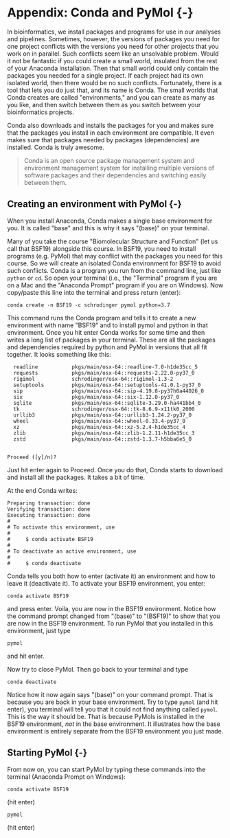 # Appendix: Conda and PyMol {-}

In bioinformatics, we install packages and programs for use in our analyses and pipelines. Sometimes, however, the versions of packages you need for one project conflicts with the versions you need for other projects that you work on in parallel. Such conflicts seem like an unsolvable problem. Would it not be fantastic if you could create a small world, insulated from the rest of your Anaconda installation. Then that small world could only contain the packages you needed for a single project. If each project had its own isolated world, then there would be no such conflicts. Fortunately, there is a tool that lets you do just that, and its name is Conda. The small worlds that Conda creates are called "environments," and you can create as many as you like, and then switch between them as you switch between your bioinformatics projects.

Conda also downloads and installs the packages for you and makes sure that the packages you install in each environment are compatible.  It even makes sure that packages needed by packages  (dependencies) are installed. Conda is truly awesome.

> Conda is an open source package management system and environment management system for installing multiple versions of software packages and their dependencies and switching easily between them.

## Creating an environment with PyMol {-}

When you install Anaconda, Conda makes a single base environment for you. It is called "base" and this is why it says "(base)" on your terminal.

Many of you take the course "Biomolecular Structure and Function" (let us call that BSF19) alongside this course. In BSF19, you need to install programs (e.g. PyMol) that may conflict with the packages you need for this course. So we will create an isolated Conda environment for BSF19 to avoid such conflicts. Conda is a program you run from the command line, just like `python` or `cd`. So open your terminal (i.e., the "Terminal" program if you are on a Mac and the "Anaconda Prompt" program if you are on Windows). Now copy/paste this line into the terminal and press return (enter):

```
conda create -n BSF19 -c schrodinger pymol python=3.7
```

This command runs the Conda program and tells it to create a new environment with name "BSF19" and to install pymol and python in that environment. Once you hit enter Conda works for some time and then writes a long list of packages in your terminal. These are all the packages and dependencies required by python and PyMol in versions that all fit together. It looks something like this:

```
  readline           pkgs/main/osx-64::readline-7.0-h1de35cc_5
  requests           pkgs/main/osx-64::requests-2.22.0-py37_0
  rigimol            schrodinger/osx-64::rigimol-1.3-2
  setuptools         pkgs/main/osx-64::setuptools-41.0.1-py37_0
  sip                pkgs/main/osx-64::sip-4.19.8-py37h0a44026_0
  six                pkgs/main/osx-64::six-1.12.0-py37_0
  sqlite             pkgs/main/osx-64::sqlite-3.29.0-ha441bb4_0
  tk                 schrodinger/osx-64::tk-8.6.9-x11tk0_2000
  urllib3            pkgs/main/osx-64::urllib3-1.24.2-py37_0
  wheel              pkgs/main/osx-64::wheel-0.33.4-py37_0
  xz                 pkgs/main/osx-64::xz-5.2.4-h1de35cc_4
  zlib               pkgs/main/osx-64::zlib-1.2.11-h1de35cc_3
  zstd               pkgs/main/osx-64::zstd-1.3.7-h5bba6e5_0


Proceed ([y]/n)? 
```

Just hit enter again to Proceed. Once you do that, Conda starts to download and install all the packages. It takes a bit of time.

At the end Conda writes:

```
Preparing transaction: done
Verifying transaction: done
Executing transaction: done
#
# To activate this environment, use
#
#     $ conda activate BSF19
#
# To deactivate an active environment, use
#
#     $ conda deactivate
```

Conda tells you both how to enter (activate it) an environment and how to leave it (deactivate it). To activate your BSF19 environment, you enter:

```
conda activate BSF19
```

and press enter. Voila, you are now in the BSF19 environment. Notice how the command prompt changed from "(base)" to "(BSF19)" to show that you are now in the BSF19 environment. To run PyMol that you installed in this environment, just type

```
pymol
```

and hit enter.

Now try to close PyMol. Then go back to your terminal and type

```
conda deactivate
```

Notice how it now again says "(base)" on your command prompt. That is because you are back in your base environment. Try to type `pymol` (and hit enter), you terminal will tell you that it could not find anything called `pymol`. This is the way it should be. That is because PyMols is installed in the BSF19 environment, *not* in the base environment. It illustrates how the base environment is entirely separate from the BSF19 environment you just made.

## Starting PyMol {-}

From now on, you can start PyMol by typing these commands into the terminal (Anaconda Prompt on Windows):

```
conda activate BSF19
```

(hit enter)

```
pymol
```

(hit enter)

